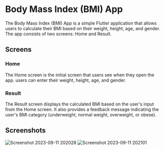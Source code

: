 # Body Mass Index (BMI) App

The Body Mass Index (BMI) App is a simple Flutter application that allows users to calculate their BMI based on their weight, height, age, and gender. The app consists of two screens: Home and Result. 

## Screens

### Home

The Home screen is the initial screen that users see when they open the app. users can enter their weight, height, age, and gender.

### Result

The Result screen displays the calculated BMI based on the user's input from the Home screen. It also provides a feedback message indicating the user's BMI category (underweight, normal weight, overweight, or obese).





## Screenshots
![Screenshot 2023-09-11 202028](https://github.com/Mariam-Amin12/Flutter/assets/128838373/8006cdac-ec98-4e13-a544-0081c6f8ef75)
![Screenshot 2023-09-11 202101](https://github.com/Mariam-Amin12/Flutter/assets/128838373/08c522a8-dc0a-4a2d-b423-0124dcc987d9)
